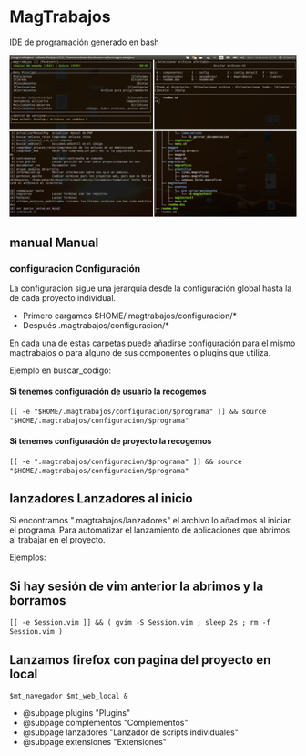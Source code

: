 # MagTrabajos

IDE de programación generado en bash

![Pantalla de inicio](https://raw.githubusercontent.com/edumag/magtrabajos/master/docs/img/pantalla_inicio_magtrabajos.png)

## manual Manual

### configuracion Configuración

La configuración sigue una jerarquía desde la configuración global hasta la de 
cada proyecto individual.

- Primero cargamos $HOME/.magtrabajos/configuracion/*
- Después .magtrabajos/configuracion/*

En cada una de estas carpetas puede añadirse configuración para el mismo magtrabajos
o para alguno de sus componentes o plugins que utiliza.

Ejemplo en buscar_codigo:

#### Si tenemos configuración de usuario la recogemos


```
[[ -e "$HOME/.magtrabajos/configuracion/$programa" ]] && source "$HOME/.magtrabajos/configuracion/$programa"
```

#### Si tenemos configuración de proyecto la recogemos

```
[[ -e ".magtrabajos/configuracion/$programa" ]] && source "$HOME/.magtrabajos/configuracion/$programa"
```

## lanzadores Lanzadores al inicio

Si encontramos ".magtrabajos/lanzadores" el archivo lo añadimos
al iniciar el programa. Para automatizar el lanzamiento de aplicaciones que abrimos
al trabajar en el proyecto.

Ejemplos:

## Si hay sesión de vim anterior la abrimos y la borramos 

```
[[ -e Session.vim ]] && ( gvim -S Session.vim ; sleep 2s ; rm -f Session.vim )
```

## Lanzamos firefox con pagina del proyecto en local

```
$mt_navegador $mt_web_local &
```

- @subpage plugins "Plugins"
- @subpage complementos "Complementos" 
- @subpage lanzadores "Lanzador de scripts individuales" 
- @subpage extensiones "Extensiones" 
